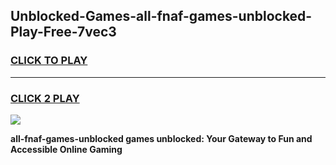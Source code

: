 
## Unblocked-Games-all-fnaf-games-unblocked-Play-Free-7vec3
<h3>
<a href="https://premium76.site?title=all-fnaf-games-unblocked&ref=22A">CLICK TO PLAY</a></h3>
<hr>

<h3>
<a href="https://premium76.site?title=all-fnaf-games-unblocked&ref=22A">CLICK 2 PLAY</a>
  
</h3>

<a href="https://premium76.site?title=all-fnaf-games-unblocked&ref=22A"><img src="https://clearcache.store/games.png"></a>


**all-fnaf-games-unblocked games unblocked: Your Gateway to Fun and Accessible Online Gaming**
